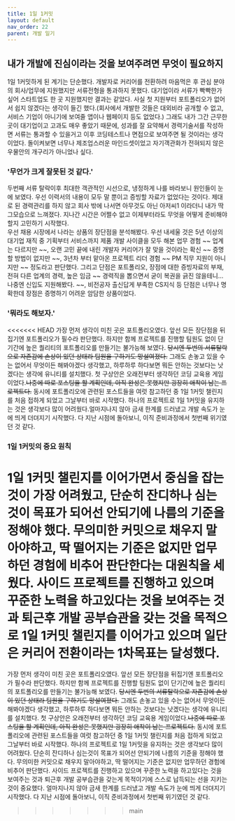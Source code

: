 ```yaml
---
title: 1일 1커밋
layout: default
nav_order: 22
parent: 개발 일기
---
```


## 내가 개발에 진심이라는 것을 보여주려면 무엇이 필요하지   
   
   
1일 1커밋하게 된 계기는 단순했다. 개발자로 커리어를 전환하려 마음먹은 후 관심 분야의 회사/업무에 지원했지만 서류전형을 통과하지 못했다. 대기업이라 서류가 빡빡한가 싶어 스타트업도 한 곳 지원했지만 결과는 같았다. 사실 첫 지원부터 포트폴리오가 없어서 쉽지 않겠다는 생각이 들긴 했다.(회사에서 개발한 것들은 대외비라 공개할 수 없고, 서비스 기업이 아니기에 보여줄 앱이나 웹페이지 등도 없었다.) 그래도 내가 그간 근무한 곳이 대기업이고 고과도 매우 좋았기 때문에, 성과를 잘 요약해서 경력기술서를 작성하면 서류는 통과할 수 있을거고 이후 코딩테스트나 면접으로 보여주면 될 것이라는 생각이었다. 돌이켜보면 너무나 제조업스러운 마인드셋이었고 자기객관화가 전혀되지 않은 우물안의 개구리가 아니었나 싶다.   
   
### '무언가 크게 잘못된 것 같다.'   
   
   
두번째 서류 탈락이후 최대한 객관적인 시선으로, 냉정하게 나를 바라보니 원인들이 눈에 보였다. 우선 이력서의 내용이 모두 말 뿐이고 증빙할 자료가 없었다는 것이다. 제대로 된 경력관리를 하지 않고 회사 밖에 나서면 아무것도 아닌 아저씨1 이라더니 내가 딱 그모습으로 느껴졌다. 지나간 시간은 어쩔수 없고 이제부터라도 무엇을 어떻게 준비해야 할지 고민하기 시작했다.   
우선 채용 시장에서 나라는 상품의 장단점을 분석해봤다. 우선 내세울 것은 5년 이상의 대기업 재직 중 기획부터 서비스까지 제품 개발 사이클을 모두 해본 업무 경험 ~~ 업계는 다르지만 ~~, 오랜 고민 끝에 내린 개발자 커리어가 잘 맞을 것이라는 확신 ~~ 증명할 방법이 없지만 ~~, 3년차 부터 맡아온 프로젝트 리더 경험 ~~ PM 직무 지원이 아니지만 ~~ 정도라고 판단했다. 그리고 단점은 포트폴리오, 장점에 대한 증빙자료의 부재, 전혀 다른 업계의 경력, 높은 임금 ~~ 경력직을 뽑으면서 굳이 복권을 긁진 않을테니... 나중엔 신입도 지원해봤다. ~~, 비전공자 출신답게 부족한 CS지식 등 단점은 너무나 명확한데 장점은 증명하기 어려운 암담한 상품이었다.   
   
### '뭐라도 해보자.'
   

<<<<<<< HEAD
가장 먼저 생각이 미친 곳은 포트폴리오였다. 앞선 모든 장단점을 뒤집기엔 포트폴리오가 필수라 판단했다. 하지만 함께 프로젝트를 진행할 팀원도 없이 단기간에 높은 퀄리티의 포트폴리오를 만들기는 불가능해 보였다. ~~당시엔 두번의 서류탈락으로 자존감에 손상이 있던 상태라 팀원을 구하기도 망설여졌다.~~ 그래도 손놓고 있을 수는 없어서 무엇이든 해봐야겠다 생각했고, 하루하루 하다보면 뭐든 안하는 것보다는 낫겠다는 생각에 유니티를 설치했다. 첫 구상안은 오래전부터 생각하던 코딩 교육용 게임이었다.~~나중에 따로 포스팅을 할 계획인데, 아직 완성은 못했지만 굉장히 애착이 남는 프로젝트다.~~ 동시에 포트폴리오에 관련된 포스트들을 여럿 참고하던 중 1일 1커밋 챌린지를 처음 접하게 되었고 그날부터 바로 시작했다. 하나의 프로젝트로 1일 1커밋을 유지하는 것은 생각보다 많이 어려웠다.얼마지나지 않아 금새 한계를 드러냈고 개발 속도가 눈에 띄게 더뎌지기 시작했다. 다 지난 시점에 돌아보니, 이직 준비과정에서 첫번째 위기였던 것 같다. 

### 1일 1커밋의 중요 원칙
1일 1커밋 챌린지를 이어가면서 중심을 잡는 것이 가장 어려웠고, 단순히 잔디하나 심는것이 목표가 되어선 안되기에 나름의 기준을 정해야 했다. 무의미한 커밋으로 채우지 말아야하고, 딱 떨어지는 기준은 없지만 업무하던 경험에 비추어 판단한다는 대원칙을 세웠다. 사이드 프로젝트를 진행하고 있으며 꾸준한 노력을 하고있다는 것을 보여주는 것과 퇴근후 개발 공부습관을 갖는 것을 목적으로 1일 1커밋 챌린지를 이어가고 있으며 일단은 커리어 전환이라는 1차목표는 달성했다.
=======
가장 먼저 생각이 미친 곳은 포트폴리오였다. 앞선 모든 장단점을 뒤집기엔 포트폴리오가 필수라 판단했다. 하지만 함께 프로젝트를 진행할 팀원도 없이 단기간에 높은 퀄리티의 포트폴리오를 만들기는 불가능해 보였다. ~~당시엔 두번의 서류탈락으로 자존감에 손상이 있던 상태라 팀원을 구하기도 망설여졌다.~~ 그래도 손놓고 있을 수는 없어서 무엇이든 해봐야겠다 생각했고, 하루하루 하다보면 뭐든 안하는 것보다는 낫겠다는 생각에 유니티를 설치했다. 첫 구상안은 오래전부터 생각하던 코딩 교육용 게임이었다.~~나중에 따로 포스팅을 할 계획인데, 아직 완성은 못했지만 굉장히 애착이 남는 프로젝트다.~~ 동시에 포트폴리오에 관련된 포스트들을 여럿 참고하던 중 1일 1커밋 챌린지를 처음 접하게 되었고 그날부터 바로 시작했다. 하나의 프로젝트로 1일 1커밋을 유지하는 것은 생각보다 많이 어려웠다. 단순히 잔디하나 심는것이 목표가 되어선 안되기에 나름의 기준을 정해야 했다. 무의미한 커밋으로 채우지 말아야하고, 딱 떨어지는 기준은 없지만 업무하던 경험에 비추어 판단했다. 사이드 프로젝트를 진행하고 있으며 꾸준한 노력을 하고있다는 것을 보여주는 것과 퇴근후 개발 공부습관을 갖는게 목적이기에 스스로 납득되는 선을 지키는 것이 중요했다.  얼마지나지 않아 금새 한계를 드러냈고 개발 속도가 눈에 띄게 더뎌지기 시작했다. 다 지난 시점에 돌아보니, 이직 준비과정에서 첫번째 위기였던 것 같다. 

>>>>>>> main
